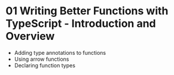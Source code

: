 # 01 Writing Better Functions with TypeScript - Introduction and Overview

- Adding type annotations to functions
- Using arrow functions
- Declaring function types